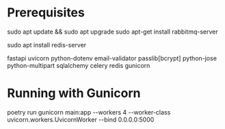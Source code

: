 # Prerequisites

sudo apt update && sudo apt upgrade
sudo apt-get install rabbitmq-server

sudo apt install redis-server


fastapi
uvicorn
python-dotenv
email-validator
passlib[bcrypt]
python-jose
python-multipart
sqlalchemy
celery
redis
gunicorn

# Running with Gunicorn
poetry run gunicorn main:app --workers 4 --worker-class uvicorn.workers.UvicornWorker --bind 0.0.0.0:5000
